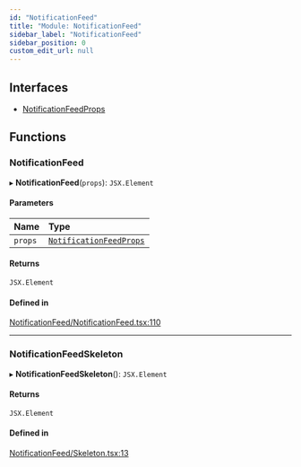 ```yaml
---
id: "NotificationFeed"
title: "Module: NotificationFeed"
sidebar_label: "NotificationFeed"
sidebar_position: 0
custom_edit_url: null
---
```


## Interfaces

- [NotificationFeedProps](../interfaces/NotificationFeed.NotificationFeedProps)

## Functions

### NotificationFeed

▸ **NotificationFeed**(`props`): `JSX.Element`

#### Parameters

| Name | Type |
| :------ | :------ |
| `props` | [`NotificationFeedProps`](../interfaces/NotificationFeed.NotificationFeedProps) |

#### Returns

`JSX.Element`

#### Defined in

[NotificationFeed/NotificationFeed.tsx:110](https://github.com/selfcommunity/community-ui/blob/7897031/packages/sc-templates/src/components/NotificationFeed/NotificationFeed.tsx#L110)

___

### NotificationFeedSkeleton

▸ **NotificationFeedSkeleton**(): `JSX.Element`

#### Returns

`JSX.Element`

#### Defined in

[NotificationFeed/Skeleton.tsx:13](https://github.com/selfcommunity/community-ui/blob/7897031/packages/sc-templates/src/components/NotificationFeed/Skeleton.tsx#L13)
